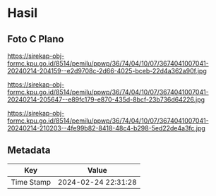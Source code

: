 # Hasil

## Foto C Plano

https://sirekap-obj-formc.kpu.go.id/8514/pemilu/ppwp/36/74/04/10/07/3674041007041-20240214-204159--e2d9708c-2d66-4025-bceb-22d4a362a90f.jpg

https://sirekap-obj-formc.kpu.go.id/8514/pemilu/ppwp/36/74/04/10/07/3674041007041-20240214-205647--e89fc179-e870-435d-8bcf-23b736d64226.jpg

https://sirekap-obj-formc.kpu.go.id/8514/pemilu/ppwp/36/74/04/10/07/3674041007041-20240214-210203--4fe99b82-8418-48c4-b298-5ed22de4a3fc.jpg


## Metadata

| Key        | Value               |
| ---------- | ------------------- |
| Time Stamp | 2024-02-24 22:31:28 |



